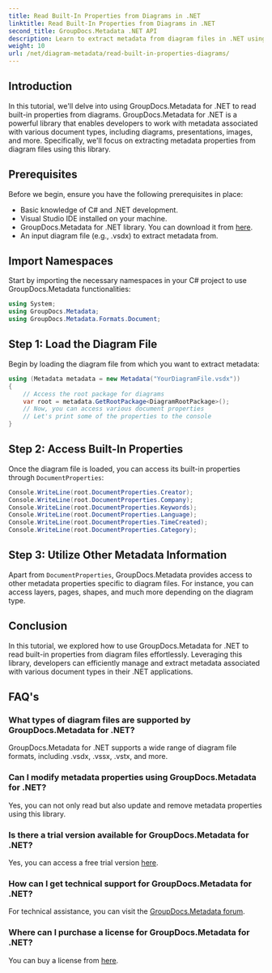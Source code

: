 ```yaml
---
title: Read Built-In Properties from Diagrams in .NET
linktitle: Read Built-In Properties from Diagrams in .NET
second_title: GroupDocs.Metadata .NET API
description: Learn to extract metadata from diagram files in .NET using GroupDocs.Metadata. Enhance document management and analysis efficiently.
weight: 10
url: /net/diagram-metadata/read-built-in-properties-diagrams/
---
```

## Introduction
In this tutorial, we'll delve into using GroupDocs.Metadata for .NET to read built-in properties from diagrams. GroupDocs.Metadata for .NET is a powerful library that enables developers to work with metadata associated with various document types, including diagrams, presentations, images, and more. Specifically, we'll focus on extracting metadata properties from diagram files using this library.
## Prerequisites
Before we begin, ensure you have the following prerequisites in place:
- Basic knowledge of C# and .NET development.
- Visual Studio IDE installed on your machine.
- GroupDocs.Metadata for .NET library. You can download it from [here](https://releases.groupdocs.com/metadata/net/).
- An input diagram file (e.g., .vsdx) to extract metadata from.

## Import Namespaces
Start by importing the necessary namespaces in your C# project to use GroupDocs.Metadata functionalities:
```csharp
using System;
using GroupDocs.Metadata;
using GroupDocs.Metadata.Formats.Document;
```
## Step 1: Load the Diagram File
Begin by loading the diagram file from which you want to extract metadata:
```csharp
using (Metadata metadata = new Metadata("YourDiagramFile.vsdx"))
{
    // Access the root package for diagrams
    var root = metadata.GetRootPackage<DiagramRootPackage>();
    // Now, you can access various document properties
    // Let's print some of the properties to the console
}
```
## Step 2: Access Built-In Properties
Once the diagram file is loaded, you can access its built-in properties through `DocumentProperties`:
```csharp
Console.WriteLine(root.DocumentProperties.Creator);
Console.WriteLine(root.DocumentProperties.Company);
Console.WriteLine(root.DocumentProperties.Keywords);
Console.WriteLine(root.DocumentProperties.Language);
Console.WriteLine(root.DocumentProperties.TimeCreated);
Console.WriteLine(root.DocumentProperties.Category);
```
## Step 3: Utilize Other Metadata Information
Apart from `DocumentProperties`, GroupDocs.Metadata provides access to other metadata properties specific to diagram files. For instance, you can access layers, pages, shapes, and much more depending on the diagram type.

## Conclusion
In this tutorial, we explored how to use GroupDocs.Metadata for .NET to read built-in properties from diagram files effortlessly. Leveraging this library, developers can efficiently manage and extract metadata associated with various document types in their .NET applications.

## FAQ's
### What types of diagram files are supported by GroupDocs.Metadata for .NET?
GroupDocs.Metadata for .NET supports a wide range of diagram file formats, including .vsdx, .vssx, .vstx, and more.
### Can I modify metadata properties using GroupDocs.Metadata for .NET?
Yes, you can not only read but also update and remove metadata properties using this library.
### Is there a trial version available for GroupDocs.Metadata for .NET?
Yes, you can access a free trial version [here](https://releases.groupdocs.com/).
### How can I get technical support for GroupDocs.Metadata for .NET?
For technical assistance, you can visit the [GroupDocs.Metadata forum](https://forum.groupdocs.com/c/metadata/14).
### Where can I purchase a license for GroupDocs.Metadata for .NET?
You can buy a license from [here](https://purchase.groupdocs.com/buy).
